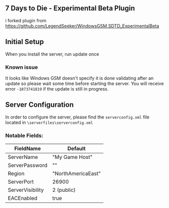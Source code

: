 ## 7 Days to Die - Experimental Beta Plugin

i forked plugin from https://github.com/LegendSeeker/WindowsGSM.SDTD_ExperimentalBeta

## Initial Setup
When you install the server, run update once

### Known issue
It looks like Windows GSM doesn't specify it is done validating after an update so please wait some time before starting the server. You will receive error `-1073741819` if the update is still in progress.

## Server Configuration
In order to configure  the server, please find the `serverconfig.xml` file located in `\serverfiles\serverconfig.xml`

### Notable Fields:

|FieldName|Default  |
|--|--|
|ServerName   | "My Game Host"  |
|ServerPassword |""|
|Region|"NorthAmericaEast"|
|ServerPort|26900|
|ServerVisibility|2 (public)|
|EACEnabled |true|
